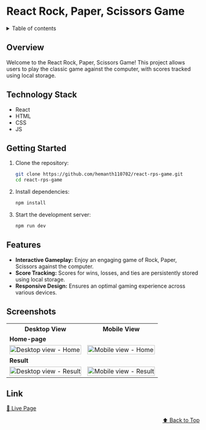 <div id="top"></div>

# React Rock, Paper, Scissors Game

<details>
<summary>Table of contents</summary>

-   [Overview](#overview)
-   [Technology Stack](#technology-stack)
-   [Getting Started](#getting-started)
-   [Features](#features)
-   [Screenshots](#screenshots)
-   [Link](#link)

</details>

## Overview

Welcome to the React Rock, Paper, Scissors Game! This project allows users to play the classic game against the computer, with scores tracked using local storage.

## Technology Stack

- React
- HTML
- CSS 
- JS

## Getting Started

1. Clone the repository:
   ```bash
   git clone https://github.com/hemanth110702/react-rps-game.git
   cd react-rps-game
   ```

2. Install dependencies:
   ```bash 
   npm install
   ```

3. Start the development server:
   ```bash
   npm run dev
   ```

## Features

- **Interactive Gameplay:** Enjoy an engaging game of Rock, Paper, Scissors against the computer.
- **Score Tracking:** Scores for wins, losses, and ties are persistently stored using local storage.
- **Responsive Design:** Ensures an optimal gaming experience across various devices.


## Screenshots

<table>
    <tr>
        <th>Desktop View</th>
        <th>Mobile View</th>
    </tr>
    <tr>
      <td colspan="3" style="text-align: left;font-weight: bold;">Home-page</td>
    </tr>
    <tr>
        <td>
            <img src="https://github.com/hemanth110702/react-rps-game/assets/89832451/9334ff73-0d43-44c1-bda4-2ab4e9b4b213" width="100%" title="Desktop view - Home"/>
        </td>
        <td>
            <img src="https://github.com/hemanth110702/react-rps-game/assets/89832451/c0857a4c-58a2-4234-a755-7d30bba926a8" width="100%" title="Mobile view - Home"/>
        </td>
    </tr>
    <tr>
      <td colspan="3" style="text-align: left;font-weight: bold;">Result</td>
    </tr>
    <tr>
        <td>
            <img src="https://github.com/hemanth110702/react-rps-game/assets/89832451/580f8010-ed92-425a-be0d-b7c0dbf6b3aa" width="100%" title="Desktop view - Result"/>
        </td>
        <td>
            <img src="https://github.com/hemanth110702/react-rps-game/assets/89832451/a00d1b3b-08cf-4179-88f9-450a327061ba" width="100%" title="Mobile view - Result"/>
        </td>
    </tr>
</table>

## Link
[🚀 Live Page](https://r-p-s-react.netlify.app/)

<p align="right"><a href="#top">⬆️ Back to Top</a></p>